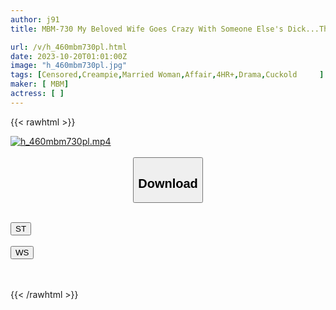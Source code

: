 ```yaml
---
author: j91
title: MBM-730 My Beloved Wife Goes Crazy With Someone Else's Dick...The Lewd Eroticity She Doesn't Show To Her Husband...Cuckolded Married Woman, 4 Episodes, 240 Minutes 5

url: /v/h_460mbm730pl.html
date: 2023-10-20T01:01:00Z
image: "h_460mbm730pl.jpg"
tags: [Censored,Creampie,Married Woman,Affair,4HR+,Drama,Cuckold	 ]
maker: [ MBM]
actress: [ ]
---
```



{{< rawhtml >}}

<div class="video" data-videoid="wk8Mbz3gL0TlK6">
    <a href="javascript:;">
        <img src="https://my.j91.asia/v/h_460mbm730pl.jpg" width="WIDTH" height="HEIGHT" alt="h_460mbm730pl.mp4" loading="lazy">
    </a>
</div>

<script type="text/javascript" src="https://j91.asia/asset/on-demand-st.js"></script>

<br>
  <link rel="stylesheet" href="https://j91.asia/asset/bs5.css">
  
  <center>
  <button class="btn btn-primary" type="button" data-bs-toggle="collapse" data-bs-target=".multi-collapse" aria-expanded="false" aria-controls="multiCollapseExample1 multiCollapseExample2"><h2>Download</h2></button></center>
</p>
<div class="row">
  <div class="col">
    <div class="collapse multi-collapse" id="multiCollapseExample1">
      <div class="card card-body">
	      	      <br>
<div class="buttons">  
<a href="https://streamtape.to/v/wk8Mbz3gL0TlK6"><button class="btn-hover color-3"><i class="fa fa-download"></i> ST</button></a></div>
    </div>
  </div>
</div>
  <div class="col">
    <div class="collapse multi-collapse" id="multiCollapseExample2">
      <div class="card card-body">
	      <br>
<div class="buttons">
    <a href="https://wolfstream.tv/s5ofywacgmri"><button class="btn-hover color-9"><i class="fa fa-download"></i> WS</button></a></div>
<br><br>
      </div>
    </div>
  </div>
</div>

{{< /rawhtml >}}
